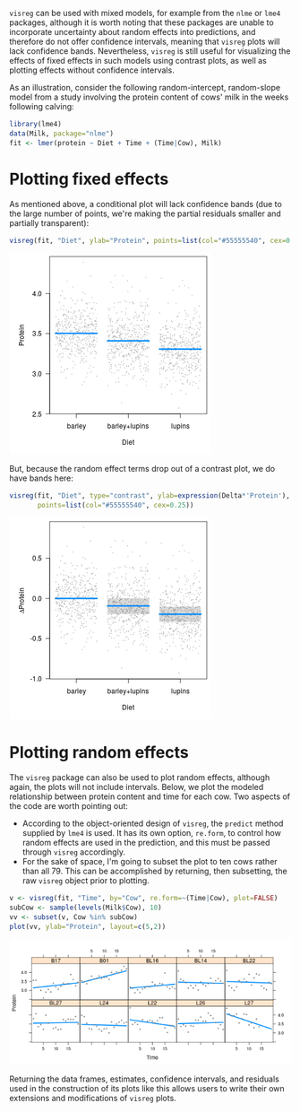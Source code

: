 ---
---



`visreg` can be used with mixed models, for example from the `nlme` or `lme4` packages, although it is worth noting that these packages are unable to incorporate uncertainty about random effects into predictions, and therefore do not offer confidence intervals, meaning that `visreg` plots will lack confidence bands.  Nevertheless, `visreg` is still useful for visualizing the effects of fixed effects in such models using contrast plots, as well as plotting effects without confidence intervals.

As an illustration, consider the following random-intercept, random-slope model from a study involving the protein content of cows' milk in the weeks following calving:


```r
library(lme4)
data(Milk, package="nlme")
fit <- lmer(protein ~ Diet + Time + (Time|Cow), Milk)
```

# Plotting fixed effects

As mentioned above, a conditional plot will lack confidence bands (due to the large number of points, we're making the partial residuals smaller and partially transparent):


```r
visreg(fit, "Diet", ylab="Protein", points=list(col="#55555540", cex=0.25))
```

![plot of chunk cond](img/mixed-cond-1.png)

But, because the random effect terms drop out of a contrast plot, we do have bands here:


```r
visreg(fit, "Diet", type="contrast", ylab=expression(Delta*'Protein'), 
       points=list(col="#55555540", cex=0.25))
```

![plot of chunk contrast](img/mixed-contrast-1.png)

# Plotting random effects

The `visreg` package can also be used to plot random effects, although again, the plots will not include intervals.  Below, we plot the modeled relationship between protein content and time for each cow.  Two aspects of the code are worth pointing out:

* According to the object-oriented design of `visreg`, the `predict` method supplied by `lme4` is used.  It has its own option, `re.form`, to control how random effects are used in the prediction, and this must be passed through `visreg` accordingly.
* For the sake of space, I'm going to subset the plot to ten cows rather than all 79.  This can be accomplished by returning, then subsetting, the raw `visreg` object prior to plotting.


```r
v <- visreg(fit, "Time", by="Cow", re.form=~(Time|Cow), plot=FALSE)
subCow <- sample(levels(Milk$Cow), 10)
vv <- subset(v, Cow %in% subCow)
plot(vv, ylab="Protein", layout=c(5,2))
```

![plot of chunk random](img/mixed-random-1.png)

Returning the data frames, estimates, confidence intervals, and residuals used in the construction of its plots like this allows users to write their own extensions and modifications of `visreg` plots.
